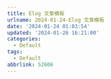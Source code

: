 ```yaml
---
title: Elog 文章模板
urlname: 2024-01-24-Elog 文章模板
date: '2024-01-24 01:03:54'
updated: '2024-01-26 16:21:00'
categories:
  - Default
tags:
  - Default
abbrlink: 52606
---
```


